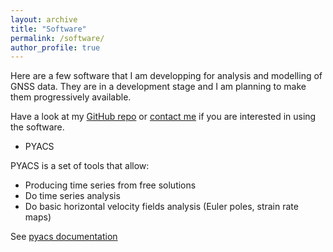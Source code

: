 ```yaml
---
layout: archive
title: "Software"
permalink: /software/
author_profile: true
---
```


Here are a few software that I am developping for analysis and modelling of GNSS data.
They are in a development stage and I am planning to make them progressively available.


Have a look at my [GitHub repo](https://github.com/JMNocquet) or [contact me](mailto:nocquet@geoazur.unice.fr) if you are interested in using the software.

* PYACS

PYACS is a set of tools that allow:
- Producing time series from free solutions
- Do time series analysis
- Do basic horizontal velocity fields analysis (Euler poles, strain rate maps)

See [pyacs documentation](https://jmnocquet.github.io/docs/)

